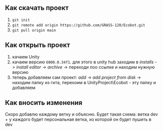 ## Как скачать проект
1. `git init`
2. `git remote add origin https://github.com/GRASS-120/Ecobot.git`
3. `git pull origin main`

## Как открыть проект
1. качаем Unity
2. качаем версию `6000.0.34f1`. для этого в unity hub заходим в _installs_ -> _install editor_ -> _archive_ -> переходи поо ссылке и находим нужную версию
3. теперь добавляем сам проект: _add_ -> _add project from disk_ -> находим папку из гита, перехоим в UnityProject\Ecobot - эту папку и добавляем

## Как вносить изменения
Скоро добавлю каждому ветку и объясню. Будет такая схема: ветка dev + у каждого будет персональная ветка, из которой он будет пушить в dev
